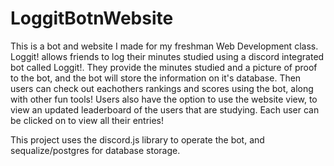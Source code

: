 # LoggitBotnWebsite

This is a bot and website I made for my freshman Web Development class.
Loggit! allows friends to log their minutes studied using a discord integrated bot called Loggit!.
They provide the minutes studied and a picture of proof to the bot, and the bot will store the information on it's database.
Then users can check out eachothers rankings and scores using the bot, along with other fun tools!
Users also have the option to use the website view, to view an updated leaderboard of the users that are studying.
Each user can be clicked on to view all their entries!

This project uses the discord.js library to operate the bot, and sequalize/postgres for database storage. 
